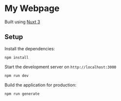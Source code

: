 # My Webpage

Built using [Nuxt 3](https://nuxt.com/docs/getting-started/introduction) 

## Setup

Install the dependencies:

```bash
npm install
```

Start the development server on `http://localhost:3000`

```bash
npm run dev
```

Build the application for production:

```bash
npm run generate
```
